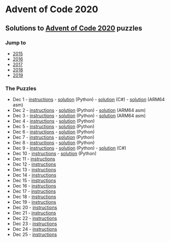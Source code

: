 # Advent of Code 2020

## Solutions to [Advent of Code 2020](https://adventofcode.com/2020/) puzzles

### Jump to
- [2015](https://github.com/SSteve/AdventOfCode/tree/master/Advent2015)
- [2016](https://github.com/SSteve/AdventOfCode/tree/master/Advent2016)
- [2017](https://github.com/SSteve/AdventOfCode/tree/master/Advent2017)
- [2018](https://github.com/SSteve/AdventOfCode/tree/master/Advent2018)
- [2019](https://github.com/SSteve/AdventOfCode/tree/master/Advent2019)

### The Puzzles
- Dec 1 - [instructions](http://adventofcode.com/2020/day/1) - [solution](./1.py) (Python) - [solution](./Day1/Day1/Program.cs) (C#) - [solution](./1.S) (ARM64 asm)
- Dec 2 - [instructions](http://adventofcode.com/2020/day/2) - [solution](./2.py) (Python) - [solution](./2.S) (ARM64 asm)
- Dec 3 - [instructions](http://adventofcode.com/2020/day/3) - [solution](./3.py) (Python) - [solution](./3.S) (ARM64 asm)
- Dec 4 - [instructions](http://adventofcode.com/2020/day/4) - [solution](./4.py) (Python)
- Dec 5 - [instructions](http://adventofcode.com/2020/day/5) - [solution](./5.py) (Python)
- Dec 6 - [instructions](http://adventofcode.com/2020/day/6) - [solution](./6.py) (Python)
- Dec 7 - [instructions](http://adventofcode.com/2020/day/7) - [solution](./7.py) (Python)
- Dec 8 - [instructions](http://adventofcode.com/2020/day/8) - [solution](./8.py) (Python)
- Dec 9 - [instructions](http://adventofcode.com/2020/day/9) - [solution](./9.py) (Python) - [solution](./Day9/Day9/Program.cs) (C#)
- Dec 10 - [instructions](http://adventofcode.com/2020/day/10) - [solution](./10.py) (Python)
- Dec 11 - [instructions](http://adventofcode.com/2020/day/11)
- Dec 12 - [instructions](http://adventofcode.com/2020/day/12)
- Dec 13 - [instructions](http://adventofcode.com/2020/day/13)
- Dec 14 - [instructions](http://adventofcode.com/2020/day/14)
- Dec 15 - [instructions](http://adventofcode.com/2020/day/15)
- Dec 16 - [instructions](http://adventofcode.com/2020/day/16)
- Dec 17 - [instructions](http://adventofcode.com/2020/day/17)
- Dec 18 - [instructions](http://adventofcode.com/2020/day/18)
- Dec 19 - [instructions](http://adventofcode.com/2020/day/19)
- Dec 20 - [instructions](http://adventofcode.com/2020/day/20)
- Dec 21 - [instructions](http://adventofcode.com/2020/day/21)
- Dec 22 - [instructions](http://adventofcode.com/2020/day/22)
- Dec 23 - [instructions](http://adventofcode.com/2020/day/23)
- Dec 24 - [instructions](http://adventofcode.com/2020/day/24)
- Dec 25 - [instructions](http://adventofcode.com/2020/day/25)
